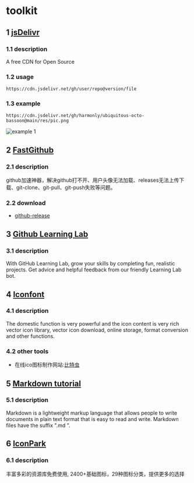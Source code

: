 # toolkit
## 1 [jsDelivr](https://www.jsdelivr.com/?docs=gh)
### 1.1 description
A free CDN for Open Source
### 1.2 usage
```
https://cdn.jsdelivr.net/gh/user/repo@version/file
```
### 1.3 example
```
https://cdn.jsdelivr.net/gh/harmonly/ubiquitous-octo-bassoon@main/res/pic.png
```
![example 1](https://cdn.jsdelivr.net/gh/harmonly/ubiquitous-octo-bassoon@main/res/pic.png)

## 2 [FastGithub](https://github.com/dotnetcore/FastGithub)
### 2.1 description
github加速神器，解决github打不开、用户头像无法加载、releases无法上传下载、git-clone、git-pull、git-push失败等问题。
### 2.2 download
- [github-release](https://github.com/dotnetcore/FastGithub/releases)

## 3 [Github Learning Lab](https://lab.github.com/)
### 3.1 description
With GitHub Learning Lab, grow your skills by completing fun, realistic projects. Get advice and helpful feedback from our friendly Learning Lab bot.

## 4 [Iconfont](https://www.iconfont.cn/)
### 4.1 description
The domestic function is very powerful and the icon content is very rich vector icon library, vector icon download, online storage, format conversion and other functions.
### 4.2 other tools
- 在线ico图标制作网站:[比特虫](https://www.bitbug.net/)

## 5 [Markdown tutorial](https://markdown.com.cn/)
### 5.1 description
Markdown is a lightweight markup language that allows people to write documents in plain text format that is easy to read and write. Markdown files have the suffix ".md ".

## 6 [IconPark](https://iconpark.oceanengine.com/)
### 6.1 description
丰富多彩的资源库免费使用, 2400+基础图标，29种图标分类，提供更多的选择
